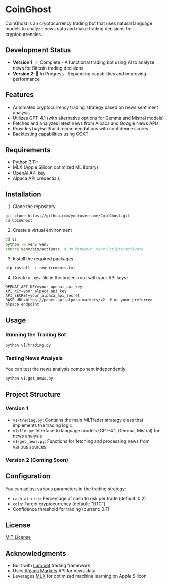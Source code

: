 # CoinGhost

CoinGhost is an cryptocurrency trading bot that uses natural language models to analyze news data and make trading decisions for cryptocurrencies.

## Development Status

- **Version 1**: ✅ Complete - A functional trading bot using AI to analyze news for Bitcoin trading decisions
- **Version 2**: 🚧 In Progress - Expanding capabilities and improving performance

## Features

- Automated cryptocurrency trading strategy based on news sentiment analysis
- Utilizes GPT-4.1 (with alternative options for Gemma and Mistral models)
- Fetches and analyzes latest news from Alpaca and Google News APIs
- Provides buy/sell/hold recommendations with confidence scores
- Backtesting capabilities using CCXT

## Requirements

- Python 3.11+
- MLX (Apple Silicon optimized ML library)
- OpenAI API key
- Alpaca API credentials

## Installation

1. Clone the repository

```bash
git clone https://github.com/yourusername/CoinGhost.git
cd CoinGhost
```

2. Create a virtual environment

```bash
cd v1
python -m venv venv
source venv/bin/activate  # On Windows: venv\Scripts\activate
```

3. Install the required packages

```bash
pip install -r requirements.txt
```

4. Create a `.env` file in the project root with your API keys:

```
OPENAI_API_KEY=your_openai_api_key
API_KEY=your_alpaca_api_key
API_SECRET=your_alpaca_api_secret
BASE_URL=https://paper-api.alpaca.markets/v2  # or your preferred Alpaca endpoint
```

## Usage

### Running the Trading Bot

```python
python v1/trading.py
```

### Testing News Analysis

You can test the news analysis component independently:

```python
python v1/get_news.py
```

## Project Structure

### Version 1

- `v1/trading.py`: Contains the main MLTrader strategy class that implements the trading logic
- `v1/llm.py`: Interface to language models (GPT-4.1, Gemma, Mistral) for news analysis
- `v1/get_news.py`: Functions for fetching and processing news from various sources

### Version 2 (Coming Soon)

## Configuration

You can adjust various parameters in the trading strategy:

- `cash_at_risk`: Percentage of cash to risk per trade (default: 0.2)
- `coin`: Target cryptocurrency (default: "BTC")
- Confidence threshold for trading (current: 0.7)

## License

[MIT License](LICENSE)

## Acknowledgments

- Built with [Lumibot](https://github.com/Lumiwealth/lumibot) trading framework
- Uses [Alpaca Markets](https://alpaca.markets/) API for news data
- Leverages [MLX](https://github.com/ml-explore/mlx) for optimized machine learning on Apple Silicon
